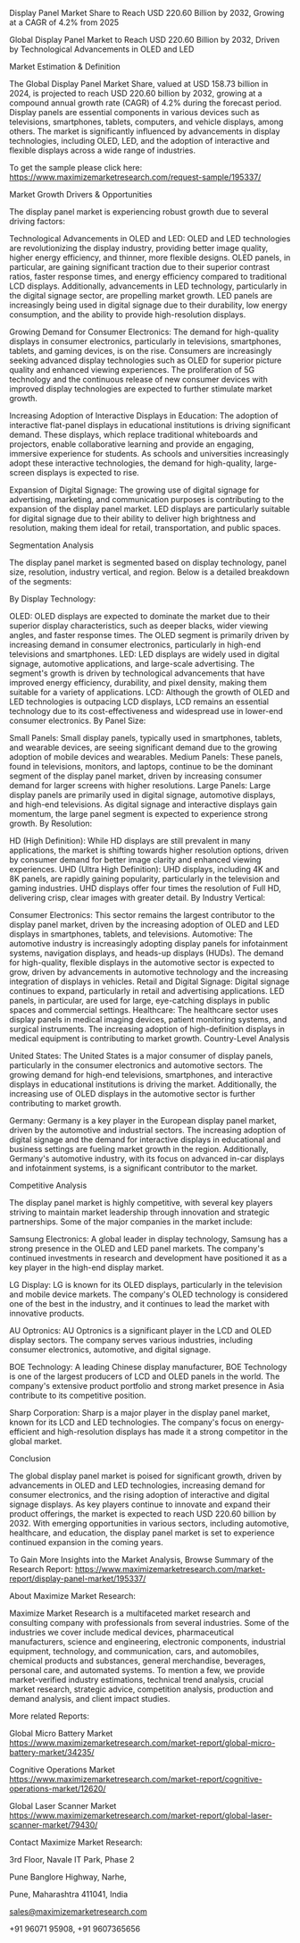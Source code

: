 Display Panel Market Share to Reach USD 220.60 Billion by 2032, Growing at a CAGR of 4.2% from 2025

Global Display Panel Market to Reach USD 220.60 Billion by 2032, Driven by Technological Advancements in OLED and LED

Market Estimation & Definition

The Global Display Panel Market Share, valued at USD 158.73 billion in 2024, is projected to reach USD 220.60 billion by 2032, growing at a compound annual growth rate (CAGR) of 4.2% during the forecast period. Display panels are essential components in various devices such as televisions, smartphones, tablets, computers, and vehicle displays, among others. The market is significantly influenced by advancements in display technologies, including OLED, LED, and the adoption of interactive and flexible displays across a wide range of industries.

To get the sample please click here: https://www.maximizemarketresearch.com/request-sample/195337/ 

Market Growth Drivers & Opportunities

The display panel market is experiencing robust growth due to several driving factors:

Technological Advancements in OLED and LED: OLED and LED technologies are revolutionizing the display industry, providing better image quality, higher energy efficiency, and thinner, more flexible designs. OLED panels, in particular, are gaining significant traction due to their superior contrast ratios, faster response times, and energy efficiency compared to traditional LCD displays. Additionally, advancements in LED technology, particularly in the digital signage sector, are propelling market growth. LED panels are increasingly being used in digital signage due to their durability, low energy consumption, and the ability to provide high-resolution displays.

Growing Demand for Consumer Electronics: The demand for high-quality displays in consumer electronics, particularly in televisions, smartphones, tablets, and gaming devices, is on the rise. Consumers are increasingly seeking advanced display technologies such as OLED for superior picture quality and enhanced viewing experiences. The proliferation of 5G technology and the continuous release of new consumer devices with improved display technologies are expected to further stimulate market growth.

Increasing Adoption of Interactive Displays in Education: The adoption of interactive flat-panel displays in educational institutions is driving significant demand. These displays, which replace traditional whiteboards and projectors, enable collaborative learning and provide an engaging, immersive experience for students. As schools and universities increasingly adopt these interactive technologies, the demand for high-quality, large-screen displays is expected to rise.

Expansion of Digital Signage: The growing use of digital signage for advertising, marketing, and communication purposes is contributing to the expansion of the display panel market. LED displays are particularly suitable for digital signage due to their ability to deliver high brightness and resolution, making them ideal for retail, transportation, and public spaces.

Segmentation Analysis

The display panel market is segmented based on display technology, panel size, resolution, industry vertical, and region. Below is a detailed breakdown of the segments:

By Display Technology:

OLED: OLED displays are expected to dominate the market due to their superior display characteristics, such as deeper blacks, wider viewing angles, and faster response times. The OLED segment is primarily driven by increasing demand in consumer electronics, particularly in high-end televisions and smartphones.
LED: LED displays are widely used in digital signage, automotive applications, and large-scale advertising. The segment's growth is driven by technological advancements that have improved energy efficiency, durability, and pixel density, making them suitable for a variety of applications.
LCD: Although the growth of OLED and LED technologies is outpacing LCD displays, LCD remains an essential technology due to its cost-effectiveness and widespread use in lower-end consumer electronics.
By Panel Size:

Small Panels: Small display panels, typically used in smartphones, tablets, and wearable devices, are seeing significant demand due to the growing adoption of mobile devices and wearables.
Medium Panels: These panels, found in televisions, monitors, and laptops, continue to be the dominant segment of the display panel market, driven by increasing consumer demand for larger screens with higher resolutions.
Large Panels: Large display panels are primarily used in digital signage, automotive displays, and high-end televisions. As digital signage and interactive displays gain momentum, the large panel segment is expected to experience strong growth.
By Resolution:

HD (High Definition): While HD displays are still prevalent in many applications, the market is shifting towards higher resolution options, driven by consumer demand for better image clarity and enhanced viewing experiences.
UHD (Ultra High Definition): UHD displays, including 4K and 8K panels, are rapidly gaining popularity, particularly in the television and gaming industries. UHD displays offer four times the resolution of Full HD, delivering crisp, clear images with greater detail.
By Industry Vertical:

Consumer Electronics: This sector remains the largest contributor to the display panel market, driven by the increasing adoption of OLED and LED displays in smartphones, tablets, and televisions.
Automotive: The automotive industry is increasingly adopting display panels for infotainment systems, navigation displays, and heads-up displays (HUDs). The demand for high-quality, flexible displays in the automotive sector is expected to grow, driven by advancements in automotive technology and the increasing integration of displays in vehicles.
Retail and Digital Signage: Digital signage continues to expand, particularly in retail and advertising applications. LED panels, in particular, are used for large, eye-catching displays in public spaces and commercial settings.
Healthcare: The healthcare sector uses display panels in medical imaging devices, patient monitoring systems, and surgical instruments. The increasing adoption of high-definition displays in medical equipment is contributing to market growth.
Country-Level Analysis

United States: The United States is a major consumer of display panels, particularly in the consumer electronics and automotive sectors. The growing demand for high-end televisions, smartphones, and interactive displays in educational institutions is driving the market. Additionally, the increasing use of OLED displays in the automotive sector is further contributing to market growth.

Germany: Germany is a key player in the European display panel market, driven by the automotive and industrial sectors. The increasing adoption of digital signage and the demand for interactive displays in educational and business settings are fueling market growth in the region. Additionally, Germany's automotive industry, with its focus on advanced in-car displays and infotainment systems, is a significant contributor to the market.

Competitive Analysis

The display panel market is highly competitive, with several key players striving to maintain market leadership through innovation and strategic partnerships. Some of the major companies in the market include:

Samsung Electronics: A global leader in display technology, Samsung has a strong presence in the OLED and LED panel markets. The company's continued investments in research and development have positioned it as a key player in the high-end display market.

LG Display: LG is known for its OLED displays, particularly in the television and mobile device markets. The company's OLED technology is considered one of the best in the industry, and it continues to lead the market with innovative products.

AU Optronics: AU Optronics is a significant player in the LCD and OLED display sectors. The company serves various industries, including consumer electronics, automotive, and digital signage.

BOE Technology: A leading Chinese display manufacturer, BOE Technology is one of the largest producers of LCD and OLED panels in the world. The company's extensive product portfolio and strong market presence in Asia contribute to its competitive position.

Sharp Corporation: Sharp is a major player in the display panel market, known for its LCD and LED technologies. The company's focus on energy-efficient and high-resolution displays has made it a strong competitor in the global market.

Conclusion

The global display panel market is poised for significant growth, driven by advancements in OLED and LED technologies, increasing demand for consumer electronics, and the rising adoption of interactive and digital signage displays. As key players continue to innovate and expand their product offerings, the market is expected to reach USD 220.60 billion by 2032. With emerging opportunities in various sectors, including automotive, healthcare, and education, the display panel market is set to experience continued expansion in the coming years.

To Gain More Insights into the Market Analysis, Browse Summary of the Research Report: https://www.maximizemarketresearch.com/market-report/display-panel-market/195337/ 

About Maximize Market Research:

Maximize Market Research is a multifaceted market research and consulting company with professionals from several industries. Some of the industries we cover include medical devices, pharmaceutical manufacturers, science and engineering, electronic components, industrial equipment, technology, and communication, cars, and automobiles, chemical products and substances, general merchandise, beverages, personal care, and automated systems. To mention a few, we provide market-verified industry estimations, technical trend analysis, crucial market research, strategic advice, competition analysis, production and demand analysis, and client impact studies.

More related Reports:

Global Micro Battery Market https://www.maximizemarketresearch.com/market-report/global-micro-battery-market/34235/  

Cognitive Operations Market https://www.maximizemarketresearch.com/market-report/cognitive-operations-market/12620/ 

Global Laser Scanner Market https://www.maximizemarketresearch.com/market-report/global-laser-scanner-market/79430/ 

Contact Maximize Market Research:

3rd Floor, Navale IT Park, Phase 2

Pune Banglore Highway, Narhe,

Pune, Maharashtra 411041, India

sales@maximizemarketresearch.com

+91 96071 95908, +91 9607365656
